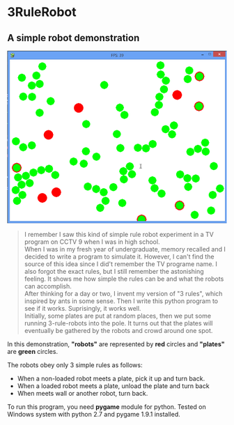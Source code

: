 # 3RuleRobot

## A simple robot demonstration

![Animation](https://raw.githubusercontent.com/SaneBow/3RuleRobot/master/animation.gif)

> I remember I saw this kind of simple rule robot experiment in a TV program on CCTV 9 when I was in high school.  
> When I was in my fresh year of undergraduate, memory recalled and I decided to write a program to simulate it.
> However, I can't find the source of this idea since I did't remember the TV programe name.
> I also forgot the exact rules, but I still remember the astonishing feeling.
> It shows me how simple the rules can be and what the robots can accomplish.  
> After thinking for a day or two, I invent my version of "3 rules", which inspired by ants in some sense.
> Then I write this python program to see if it works.
> Suprisingly, it works well.  
> Initially, some plates are put at random places, then we put some running 3-rule-robots into the pole.
> It turns out that the plates will eventually be gathered by the robots and crowd around one spot.  

In this demonstration, **"robots"** are represented by **red** circles and **"plates"** are **green**
 circles.

The robots obey only 3 simple rules as follows:
- When a non-loaded robot meets a plate, pick it up and turn back.
- When a loaded robot meets a plate, unload the plate and turn back 
- When meets wall or another robot, turn back.

To run this program, you need **pygame** module for python.
Tested on Windows system with python 2.7 and pygame 1.9.1 installed.
